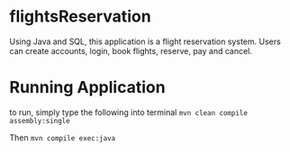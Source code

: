 # flightsReservation
Using Java and SQL, this application is a flight reservation system. Users can create accounts, login, book flights, reserve, pay and cancel.

# Running Application
to run, simply type the following into terminal 
`mvn clean compile assembly:single` 

Then 
`mvn compile exec:java`

